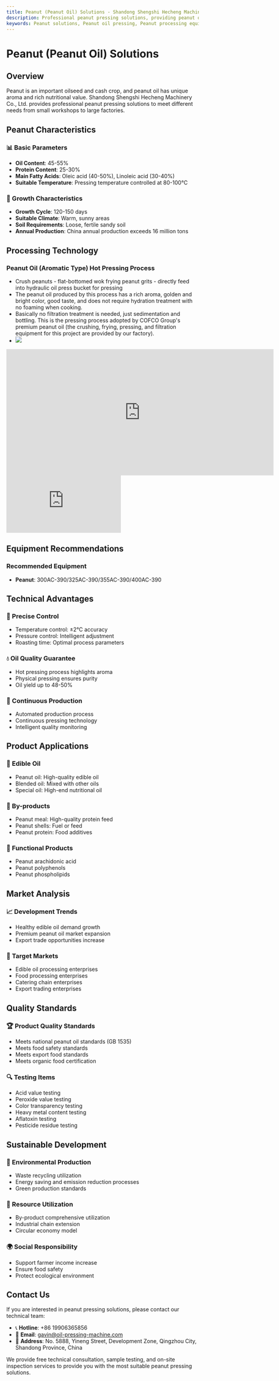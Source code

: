 ```yaml
---
title: Peanut (Peanut Oil) Solutions - Shandong Shengshi Hecheng Machinery Co., Ltd.
description: Professional peanut pressing solutions, providing peanut oil processing equipment and technical services, oil content 45-55%, using hot pressing process to highlight aroma, meeting different needs from small workshops to large factories.
keywords: Peanut solutions, Peanut oil pressing, Peanut processing equipment, Peanut oil production line, Peanut hot pressing process, Peanut oil press, Peanut oil extraction, Peanut oilseed processing, Peanut oil pressing equipment, Peanut oil production equipment, Peanut oil processing plant
---
```


# Peanut (Peanut Oil) Solutions

## Overview

Peanut is an important oilseed and cash crop, and peanut oil has unique aroma and rich nutritional value. Shandong Shengshi Hecheng Machinery Co., Ltd. provides professional peanut pressing solutions to meet different needs from small workshops to large factories.

## Peanut Characteristics

### 📊 Basic Parameters
- **Oil Content**: 45-55%
- **Protein Content**: 25-30%
- **Main Fatty Acids**: Oleic acid (40-50%), Linoleic acid (30-40%)
- **Suitable Temperature**: Pressing temperature controlled at 80-100℃

### 🌱 Growth Characteristics
- **Growth Cycle**: 120-150 days
- **Suitable Climate**: Warm, sunny areas
- **Soil Requirements**: Loose, fertile sandy soil
- **Annual Production**: China annual production exceeds 16 million tons

## Processing Technology

### Peanut Oil (Aromatic Type) Hot Pressing Process
- Crush peanuts - flat-bottomed wok frying peanut grits - directly feed into hydraulic oil press bucket for pressing
- The peanut oil produced by this process has a rich aroma, golden and bright color, good taste, and does not require hydration treatment with no foaming when cooking.
- Basically no filtration treatment is needed, just sedimentation and bottling. This is the pressing process adopted by COFCO Group's premium peanut oil (the crushing, frying, pressing, and filtration equipment for this project are provided by our factory).
- ![](/images/花生热榨工艺.png)

<div class="video-container">
  <iframe width="700" height="330" src="https://www.youtube.com/embed/ggkjZM5n0vM" frameborder="0" allow="accelerometer; autoplay; clipboard-write; encrypted-media; gyroscope; picture-in-picture" allowfullscreen></iframe>
</div>

<div class="video-container">
  <iframe src="https://www.youtube.com/embed/VAdu4VcKCpk" frameborder="0" allow="accelerometer; autoplay; clipboard-write; encrypted-media; gyroscope; picture-in-picture" allowfullscreen></iframe>
</div>

## Equipment Recommendations

### Recommended Equipment
- **Peanut**: 300AC-390/325AC-390/355AC-390/400AC-390

## Technical Advantages

### 🎯 Precise Control
- Temperature control: ±2℃ accuracy
- Pressure control: Intelligent adjustment
- Roasting time: Optimal process parameters

### 💧 Oil Quality Guarantee
- Hot pressing process highlights aroma
- Physical pressing ensures purity
- Oil yield up to 48-50%

### 🔄 Continuous Production
- Automated production process
- Continuous pressing technology
- Intelligent quality monitoring

## Product Applications

### 🍳 Edible Oil
- Peanut oil: High-quality edible oil
- Blended oil: Mixed with other oils
- Special oil: High-end nutritional oil

### 🥛 By-products
- Peanut meal: High-quality protein feed
- Peanut shells: Fuel or feed
- Peanut protein: Food additives

### 💊 Functional Products
- Peanut arachidonic acid
- Peanut polyphenols
- Peanut phospholipids

## Market Analysis

### 📈 Development Trends
- Healthy edible oil demand growth
- Premium peanut oil market expansion
- Export trade opportunities increase

### 🎯 Target Markets
- Edible oil processing enterprises
- Food processing enterprises
- Catering chain enterprises
- Export trading enterprises

## Quality Standards

### 🏆 Product Quality Standards
- Meets national peanut oil standards (GB 1535)
- Meets food safety standards
- Meets export food standards
- Meets organic food certification

### 🔍 Testing Items
- Acid value testing
- Peroxide value testing
- Color transparency testing
- Heavy metal content testing
- Aflatoxin testing
- Pesticide residue testing

## Sustainable Development

### 🌱 Environmental Production
- Waste recycling utilization
- Energy saving and emission reduction processes
- Green production standards

### 🔄 Resource Utilization
- By-product comprehensive utilization
- Industrial chain extension
- Circular economy model

### 🌍 Social Responsibility
- Support farmer income increase
- Ensure food safety
- Protect ecological environment

## Contact Us

If you are interested in peanut pressing solutions, please contact our technical team:

- 📞 **Hotline**: +86 19906365856
- 📧 **Email**: gavin@oil-pressing-machine.com
- 📍 **Address**: No. 5888, Yineng Street, Development Zone, Qingzhou City, Shandong Province, China

We provide free technical consultation, sample testing, and on-site inspection services to provide you with the most suitable peanut pressing solutions.